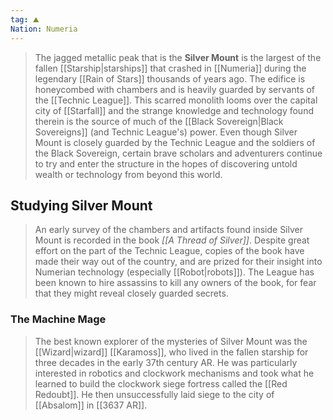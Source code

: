 ```yaml
---
tag: ⛰️️
Nation: Numeria
---
```

> The jagged metallic peak that is the **Silver Mount** is the largest of the fallen [[Starship|starships]] that crashed in [[Numeria]] during the legendary [[Rain of Stars]] thousands of years ago. The edifice is honeycombed with chambers and is heavily guarded by servants of the [[Technic League]]. This scarred monolith looms over the capital city of [[Starfall]] and the strange knowledge and technology found therein is the source of much of the [[Black Sovereign|Black Sovereigns]] (and Technic League's) power. Even though Silver Mount is closely guarded by the Technic League and the soldiers of the Black Sovereign, certain brave scholars and adventurers continue to try and enter the structure in the hopes of discovering untold wealth or technology from beyond this world.


## Studying Silver Mount

> An early survey of the chambers and artifacts found inside Silver Mount is recorded in the book *[[A Thread of Silver]]*. Despite great effort on the part of the Technic League, copies of the book have made their way out of the country, and are prized for their insight into Numerian technology (especially [[Robot|robots]]). The League has been known to hire assassins to kill any owners of the book, for fear that they might reveal closely guarded secrets.


### The Machine Mage

> The best known explorer of the mysteries of Silver Mount was the [[Wizard|wizard]] [[Karamoss]], who lived in the fallen starship for three decades in the early 37th century AR. He was particularly interested in robotics and clockwork mechanisms and took what he learned to build the clockwork siege fortress called the [[Red Redoubt]]. He then unsuccessfully laid siege to the city of [[Absalom]] in [[3637 AR]].









